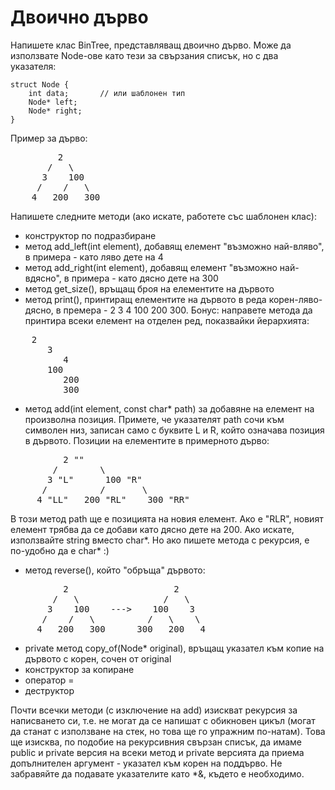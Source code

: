 # Двоично дърво

Напишете клас BinTree, представляващ двоично дърво. Може да използвате Node-ове като тези за свързания списък,
но с два указателя:

    struct Node {
        int data;       // или шаблонен тип
        Node* left;
        Node* right;
    }

Пример за дърво:

<pre>
         2
       /   \
      3    100
     /    /   \ 
    4   200   300
</pre>

Напишете следните методи (ако искате, работете със шаблонен клас):
- конструктор по подразбиране
- метод add_left(int element), добавящ елемент "възможно най-вляво", в примера - като ляво дете на 4
- метод add_right(int element), добавящ елемент "възможно най-вдясно", в примера - като дясно дете на 300
- метод get_size(), връщащ броя на елементите на дървото
- метод print(), принтиращ елементите на дървото в реда корен-ляво-дясно, в премера - 2 3 4 100 200 300.
Бонус: направете метода да принтира всеки елемент на отделен ред, показвайки йерархията:
    
<pre>
    2
       3
          4
       100
          200
          300
</pre>

- метод add(int element, const char* path) за добавяне на елемент на произволна позиция. Примете, че указателят
path сочи към символен низ, записан само с буквите L и R, който означава позиция в дървото. Позиции на елементите
в примерното дърво:

<pre>
          2 ""
        /        \
       3 "L"      100 "R"
      /          /       \ 
     4 "LL"   200 "RL"    300 "RR"
</pre>

В този метод path ще е позицията на новия елемент. Ако е "RLR", новият елемент трябва да се добави като дясно
дете на 200. Ако искате, използвайте string вместо char*.
Но ако пишете метода с рекурсия, е по-удобно да е char* :)

- метод reverse(), който "обръща" дървото:

<pre>
          2                    2
        /   \                /   \
       3    100    --->    100    3
      /    /   \          /   \    \
     4   200   300      300   200   4
</pre>

- private метод copy_of(Node* original), връщащ указател към копие на дървото с корен, сочен от original
- конструктор за копиране
- оператор =
- деструктор

Почти всечки методи (с изключение на add) изискват рекурсия за написването си, т.е. не могат да се напишат с
обикновен цикъл (могат да станат с използване на стек, но това ще го упражним по-натам). Това ще изисква,
по подобие на рекурсивния свързан списък, да имаме public и private версия на всеки метод и private версията
да приема допълнителен аргумент - указател към корен на поддърво. Не забравяйте да подавате указателите като *&,
където е необходимо.
